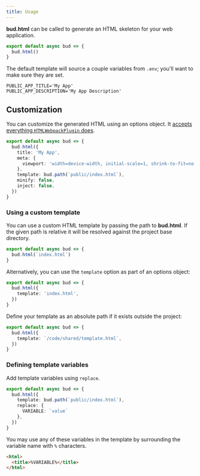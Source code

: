 ```yaml
---
title: Usage
---
```


**bud.html** can be called to generate an HTML skeleton for your web application.

```ts title=bud.config.ts
export default async bud => {
  bud.html()
}
```

The default template will source a couple variables from `.env`; you'll want to make sure they are set.

```env title=.env
PUBLIC_APP_TITLE='My App'
PUBLIC_APP_DESCRIPTION='My App Description'
```

## Customization

You can customize the generated HTML using an options object. It [accepts everything `HTMLWebpackPlugin` does](https://github.com/jantimon/html-webpack-plugin#options).

```ts title=bud.config.ts
export default async bud => {
  bud.html({
    title: 'My App',
    meta: {
      viewport: 'width=device-width, initial-scale=1, shrink-to-fit=no',
    },
    template: bud.path(`public/index.html`),
    minify: false,
    inject: false,
  })
}
```

### Using a custom template

You can use a custom HTML template by passing the path to **bud.html**. If the given path is relative it will be resolved against the project base directory.

```ts title=bud.config.ts
export default async bud => {
  bud.html(`index.html`)
}
```

Alternatively, you can use the `template` option as part of an options object:

```ts title=bud.config.ts
export default async bud => {
  bud.html({
    template: 'index.html',
  })
}
```

Define your template as an absolute path if it exists outside the project:

```ts title=bud.config.ts
export default async bud => {
  bud.html({
    template: `/code/shared/template.html`,
  })
}
```

### Defining template variables

Add template variables using `replace`.

```ts {2-6} title=bud.config.ts
export default async bud => {
  bud.html({
    template: bud.path(`public/index.html`),
    replace: {
      VARIABLE: `value`
    },
  })
}
```

You may use any of these variables in the template by surrounding the variable name with `%` characters.

```html title=public/index.html
<html>
  <title>%VARIABLE%</title>
</html>
```
